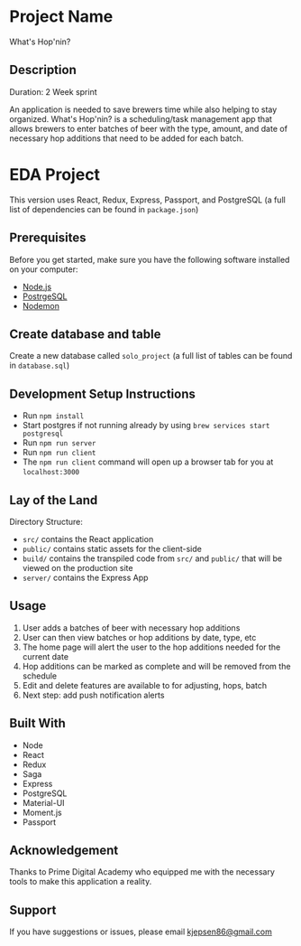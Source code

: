 # Project Name
What's Hop'nin?

## Description
Duration: 2 Week sprint

An application is needed to save brewers time while also helping to stay organized. What's Hop'nin? is a scheduling/task management app that allows brewers to enter batches of beer with the type, amount, and date of necessary hop additions that need to be added for each batch.


# EDA Project
This version uses React, Redux, Express, Passport, and PostgreSQL (a full list of dependencies can be found in `package.json`)

## Prerequisites
Before you get started, make sure you have the following software installed on your computer:

- [Node.js](https://nodejs.org/en/)
- [PostrgeSQL](https://www.postgresql.org/)
- [Nodemon](https://nodemon.io/)

## Create database and table
Create a new database called `solo_project` (a full list of tables can be found in `database.sql`)

## Development Setup Instructions
- Run `npm install`
- Start postgres if not running already by using `brew services start postgresql`
- Run `npm run server`
- Run `npm run client`
- The `npm run client` command will open up a browser tab for you at `localhost:3000`

## Lay of the Land
Directory Structure:
- `src/` contains the React application
- `public/` contains static assets for the client-side
- `build/` contains the transpiled code from `src/` and `public/` that will be viewed on the production site
- `server/` contains the Express App

## Usage
 1. User adds a batches of beer with necessary hop additions
 2. User can then view batches or hop additions by date, type, etc
 3. The home page will alert the user to the hop additions needed for the current date
 4. Hop additions can be marked as complete and will be removed from the schedule
 5. Edit and delete features are available to for adjusting, hops, batch
 6. Next step: add push notification alerts

 ## Built With
 - Node
 - React
 - Redux
 - Saga
 - Express
 - PostgreSQL
 - Material-UI
 - Moment.js
 - Passport

 ## Acknowledgement
Thanks to Prime Digital Academy who equipped me with the necessary tools to make this application a reality.

## Support
If you have suggestions or issues, please email kjepsen86@gmail.com